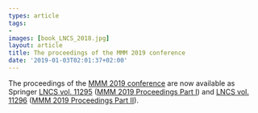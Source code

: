 ```yaml
---
types: article
tags:
- 
images: [book_LNCS_2018.jpg]
layout: article
title: The proceedings of the MMM 2019 conference
date: '2019-01-03T02:01:37+02:00'
---
```

The proceedings of the [MMM 2019 conference](http://mmm2019.iti.gr/) are now available as Springer [LNCS vol. 11295](https://www.springer.com/gp/book/9783030057091) ([MMM 2019 Proceedings Part I](https://www.springer.com/gp/book/9783030057091)) and [LNCS vol. 11296](https://www.springer.com/gp/book/9783030057152) ([MMM 2019 Proceedings Part II](https://www.springer.com/gp/book/9783030057152)).
<div style="clear:both"></div>






